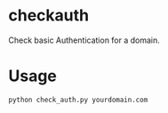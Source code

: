 # checkauth
Check basic Authentication for a domain. 

# Usage
```python check_auth.py yourdomain.com```
